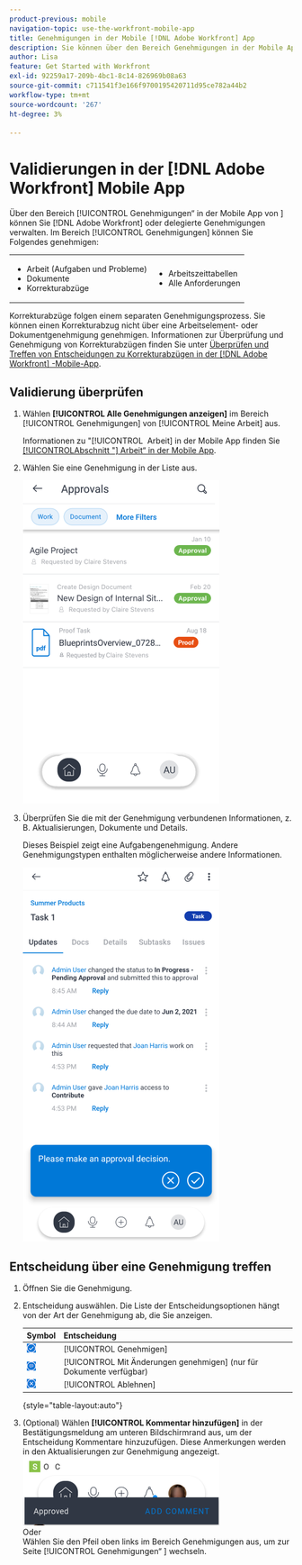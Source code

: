 ```yaml
---
product-previous: mobile
navigation-topic: use-the-workfront-mobile-app
title: Genehmigungen in der Mobile [!DNL Adobe Workfront] App
description: Sie können über den Bereich Genehmigungen in der Mobile App [!UICONTROL Genehmigungen] Genehmigungen  [!DNL Adobe Workfront]  oder delegieren.
author: Lisa
feature: Get Started with Workfront
exl-id: 92259a17-209b-4bc1-8c14-826969b08a63
source-git-commit: c711541f3e166f9700195420711d95ce782a44b2
workflow-type: tm+mt
source-wordcount: '267'
ht-degree: 3%

---
```


# Validierungen in der [!DNL Adobe Workfront] Mobile App

Über den Bereich [!UICONTROL Genehmigungen“ in der Mobile App von &#x200B;] können Sie [!DNL Adobe Workfront] oder delegierte Genehmigungen verwalten. Im Bereich [!UICONTROL Genehmigungen] können Sie Folgendes genehmigen:

<table style="table-layout:auto"> 
 <col> 
 <col> 
 <tbody> 
  <tr> 
   <td> 
    <ul> 
     <li>Arbeit (Aufgaben und Probleme)</li> 
     <li>Dokumente</li> 
     <li>Korrekturabzüge </li> 
    </ul> </td> 
   <td> 
    <ul> 
     <li>Arbeitszeittabellen</li> 
     <li>Alle Anforderungen</li> 
    </ul> </td> 
  </tr> 
 </tbody> 
</table>

Korrekturabzüge folgen einem separaten Genehmigungsprozess. Sie können einen Korrekturabzug nicht über eine Arbeitselement- oder Dokumentgenehmigung genehmigen. Informationen zur Überprüfung und Genehmigung von Korrekturabzügen finden Sie unter [Überprüfen und Treffen von Entscheidungen zu Korrekturabzügen in der  [!DNL Adobe Workfront] -Mobile-App](../../../workfront-basics/mobile-apps/using-the-workfront-mobile-app/work-with-proofs-in-mobile-app.md).

## Validierung überprüfen

1. Wählen **[!UICONTROL Alle Genehmigungen anzeigen]** im Bereich [!UICONTROL Genehmigungen] von [!UICONTROL Meine Arbeit] aus.

   Informationen zu &quot;[!UICONTROL &#x200B; Arbeit] in der Mobile App finden Sie [[!UICONTROL &#x200B; Abschnitt &quot;] Arbeit“ in der Mobile App](../../../workfront-basics/mobile-apps/using-the-workfront-mobile-app/my-work-section-mobile.md).

1. Wählen Sie eine Genehmigung in der Liste aus.

   ![Genehmigungsliste in der Mobile App](assets/mobile-approvals-adobe-350x574.png)

1. Überprüfen Sie die mit der Genehmigung verbundenen Informationen, z. B. Aktualisierungen, Dokumente und Details.

   Dieses Beispiel zeigt eine Aufgabengenehmigung. Andere Genehmigungstypen enthalten möglicherweise andere Informationen.

   ![Beispielaufgabe - Genehmigung](assets/mobile-taskapproval-350x664.png)

## Entscheidung über eine Genehmigung treffen

1. Öffnen Sie die Genehmigung.
1. Entscheidung auswählen. Die Liste der Entscheidungsoptionen hängt von der Art der Genehmigung ab, die Sie anzeigen.

   | Symbol | Entscheidung |
   |---|---|
   | ![Korrekturabzug von Aufgabe genehmigen](assets/mobile-approveprooffromtask.png) | [!UICONTROL Genehmigen] |
   | ![Korrekturabzug mit Änderungen aus der Aufgabe genehmigen](assets/mobile-approveproofwithcommentsfromtask.png) | [!UICONTROL Mit Änderungen genehmigen] (nur für Dokumente verfügbar) |
   | ![Korrekturabzug von Aufgabe ablehnen](assets/mobile-rejectprooffromtask.png) | [!UICONTROL Ablehnen] |

   {style="table-layout:auto"}

1. (Optional) Wählen **[!UICONTROL Kommentar hinzufügen]** in der Bestätigungsmeldung am unteren Bildschirmrand aus, um der Entscheidung Kommentare hinzuzufügen. Diese Anmerkungen werden in den Aktualisierungen zur Genehmigung angezeigt.\
   ![Kommentar hinzufügen](assets/mobile-addcommenttoapproval-350x123.png)\
   Oder\
   Wählen Sie den Pfeil oben links im Bereich Genehmigungen aus, um zur Seite [!UICONTROL Genehmigungen“ &#x200B;] wechseln.

